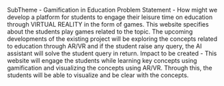 SubTheme - Gamification in Education 
Problem Statement - How might we develop a platform for students to engage their leisure time on education through VIRTUAL REALITY in the form of games. This website specifies about the students  play games related to the topic. The upcoming developments of the existing project will be exploring the concepts related to education through AR/VR and if the student raise any query, the AI assistant will solve the student query in return.
Impact to be created - This website will engage the students while learning key concepts using gamification and visualizing the concepts using AR/VR. Through this, the students will be able to visualize and be clear with the concepts. 
